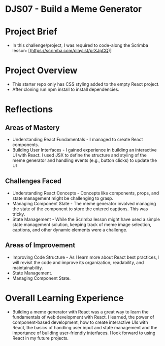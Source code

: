 # DJS07 - Build a Meme Generator

# Project Brief 
- In this challenge/project, I was required to code-along the Scrimba lesson: [(https://scrimba.com/playlist/prXJpCQ)]

# Project Overview
- This starter repo only has CSS styling added to the empty React project.
- After cloning run npm install to install dependencies.

# Reflections 
## Areas of Mastery
- Understanding React Fundamentals - I managed to create React components.
- Building User Interfaces - I gained experience in building an interactive UI with React. I used JSX to define the structure and styling of the meme generator and handling events (e.g., button clicks) to update the UI

## Challenges Faced
- Understanding React Concepts - Concepts like components, props, and state management might be challenging to grasp.
- Managing Component State - The meme generator involved managing the state of the component to store the entered captions. This was tricky.
- State Management - While the Scrimba lesson might have used a simple state management solution, keeping track of meme image selection, captions, and other dynamic elements were a challenge.

## Areas of Improvement
- Improving Code Structure - As I learn more about React best practices, I will revisit the code and improve its organization, readability, and maintainability.
- State Management.
- Managing Component State.

# Overall Learning Experience
- Building a meme generator with React was a great way to learn the fundamentals of web development with React. I learned, the power of component-based development, how to create interactive UIs with React, the basics of handling user input and state management and the importance of building user-friendly interfaces. I look forward to using React in my future projects.
